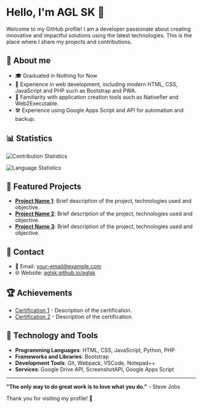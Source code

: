 # Hello, I'm AGL SK 👋

Welcome to my GitHub profile! I am a developer passionate about creating innovative and impactful solutions using the latest technologies. This is the place where I share my projects and contributions.

## 🚀 About me

- 🎓 Graduated in Nothing for Now
- 💼 Experience in web development, including modern HTML, CSS, JavaScript and PHP such as Bootstrap and PWA.
- 🔧 Familiarity with application creation tools such as Nativefier and Web2Executable.
- 🛠️ Experience using Google Apps Script and API for automation and backup.

## 📊 Statistics

![Contribution Statistics](https://github-readme-stats.vercel.app/api?username=aglsk&show_icons=true&count_private=true&include_all_commits=true&theme=radical)

![Language Statistics](https://github-readme-stats.vercel.app/api/top-langs/?username=aglsk&hide=html&layout=compact&theme=radical)

## 📂 Featured Projects

- **[Project Name 1](link-to-the-project)**: Brief description of the project, technologies used and objective.
- **[Project Name 2](link-to-the-project)**: Brief description of the project, technologies used and objective.
- **[Project Name 3](link-to-the-project)**: Brief description of the project, technologies used and objective.

## 🔗 Contact

- 📧 Email: [your-email@example.com](mailto:your-email@example.com)
- 🌐 Website: [aglsk.github.io/aglsk](https://aglsk.github.io/aglsk)

## 🏆 Achievements

- [Certification 1](link-to-certification) - Description of the certification.
- [Certification 2](link-to-certification) - Description of the certification.

## 🎨 Technology and Tools

- **Programming Languages**: HTML, CSS, JavaScript, Python, PHP
- **Frameworks and Libraries**: Bootstrap
- **Development Tools**: Git, Webpack, VSCode, Notepad++
- **Services**: Google Drive API, ScreenshotAPI, Google Apps Script

---

**"The only way to do great work is to love what you do."** - Steve Jobs

Thank you for visiting my profile! 🚀
